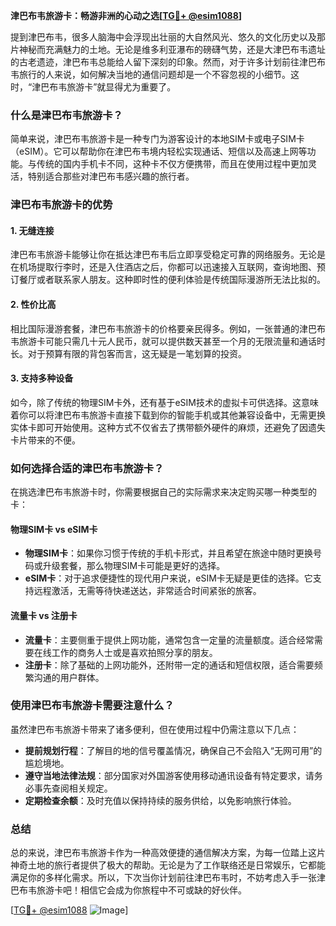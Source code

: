 **津巴布韦旅游卡：畅游非洲的心动之选[[TG💪+ @esim1088](https://t.me/s/esim1088)]**

提到津巴布韦，很多人脑海中会浮现出壮丽的大自然风光、悠久的文化历史以及那片神秘而充满魅力的土地。无论是维多利亚瀑布的磅礴气势，还是大津巴布韦遗址的古老遗迹，津巴布韦总能给人留下深刻的印象。然而，对于许多计划前往津巴布韦旅行的人来说，如何解决当地的通信问题却是一个不容忽视的小细节。这时，“津巴布韦旅游卡”就显得尤为重要了。

### 什么是津巴布韦旅游卡？

简单来说，津巴布韦旅游卡是一种专门为游客设计的本地SIM卡或电子SIM卡（eSIM）。它可以帮助你在津巴布韦境内轻松实现通话、短信以及高速上网等功能。与传统的国内手机卡不同，这种卡不仅方便携带，而且在使用过程中更加灵活，特别适合那些对津巴布韦感兴趣的旅行者。

### 津巴布韦旅游卡的优势

#### 1. **无缝连接**
津巴布韦旅游卡能够让你在抵达津巴布韦后立即享受稳定可靠的网络服务。无论是在机场提取行李时，还是入住酒店之后，你都可以迅速接入互联网，查询地图、预订餐厅或者联系家人朋友。这种即时性的便利体验是传统国际漫游所无法比拟的。

#### 2. **性价比高**
相比国际漫游套餐，津巴布韦旅游卡的价格要亲民得多。例如，一张普通的津巴布韦旅游卡可能只需几十元人民币，就可以提供数天甚至一个月的无限流量和通话时长。对于预算有限的背包客而言，这无疑是一笔划算的投资。

#### 3. **支持多种设备**
如今，除了传统的物理SIM卡外，还有基于eSIM技术的虚拟卡可供选择。这意味着你可以将津巴布韦旅游卡直接下载到你的智能手机或其他兼容设备中，无需更换实体卡即可开始使用。这种方式不仅省去了携带额外硬件的麻烦，还避免了因遗失卡片带来的不便。

### 如何选择合适的津巴布韦旅游卡？

在挑选津巴布韦旅游卡时，你需要根据自己的实际需求来决定购买哪一种类型的卡：

#### 物理SIM卡 vs eSIM卡
- **物理SIM卡**：如果你习惯于传统的手机卡形式，并且希望在旅途中随时更换号码或升级套餐，那么物理SIM卡可能是更好的选择。
- **eSIM卡**：对于追求便捷性的现代用户来说，eSIM卡无疑是更佳的选择。它支持远程激活，无需等待快递送达，非常适合时间紧张的旅客。

#### 流量卡 vs 注册卡
- **流量卡**：主要侧重于提供上网功能，通常包含一定量的流量额度。适合经常需要在线工作的商务人士或是喜欢拍照分享的朋友。
- **注册卡**：除了基础的上网功能外，还附带一定的通话和短信权限，适合需要频繁沟通的用户群体。

### 使用津巴布韦旅游卡需要注意什么？

虽然津巴布韦旅游卡带来了诸多便利，但在使用过程中仍需注意以下几点：
- **提前规划行程**：了解目的地的信号覆盖情况，确保自己不会陷入“无网可用”的尴尬境地。
- **遵守当地法律法规**：部分国家对外国游客使用移动通讯设备有特定要求，请务必事先查阅相关规定。
- **定期检查余额**：及时充值以保持持续的服务供给，以免影响旅行体验。

### 总结

总的来说，津巴布韦旅游卡作为一种高效便捷的通信解决方案，为每一位踏上这片神奇土地的旅行者提供了极大的帮助。无论是为了工作联络还是日常娱乐，它都能满足你的多样化需求。所以，下次当你计划前往津巴布韦时，不妨考虑入手一张津巴布韦旅游卡吧！相信它会成为你旅程中不可或缺的好伙伴。

[[TG💪+ @esim1088](https://t.me/s/esim1088) ![Image](https://i.postimg.cc/4NQfJmqS/Snipaste-2025-05-13-00-14-12.png)]